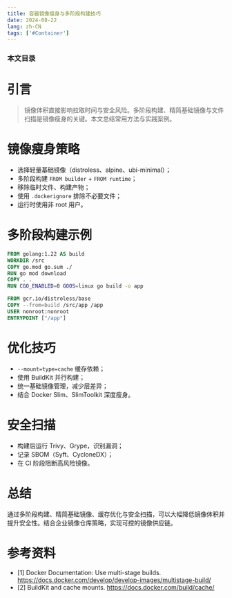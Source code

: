 ```yaml
---
title: 容器镜像瘦身与多阶段构建技巧
date: 2024-08-22
lang: zh-CN
tags: ['#Container']
---
```


### 本文目录
<!-- toc -->

# 引言
> 镜像体积直接影响拉取时间与安全风险。多阶段构建、精简基础镜像与文件扫描是镜像瘦身的关键。本文总结常用方法与实践案例。

# 镜像瘦身策略
- 选择轻量基础镜像（distroless、alpine、ubi-minimal）；
- 多阶段构建 `FROM builder` + `FROM runtime`；
- 移除临时文件、构建产物；
- 使用 `.dockerignore` 排除不必要文件；
- 运行时使用非 root 用户。

# 多阶段构建示例
```Dockerfile
FROM golang:1.22 AS build
WORKDIR /src
COPY go.mod go.sum ./
RUN go mod download
COPY . .
RUN CGO_ENABLED=0 GOOS=linux go build -o app

FROM gcr.io/distroless/base
COPY --from=build /src/app /app
USER nonroot:nonroot
ENTRYPOINT ["/app"]
```

# 优化技巧
- `--mount=type=cache` 缓存依赖；
- 使用 BuildKit 并行构建；
- 统一基础镜像管理，减少层差异；
- 结合 Docker Slim、SlimToolkit 深度瘦身。

# 安全扫描
- 构建后运行 Trivy、Grype，识别漏洞；
- 记录 SBOM（Syft、CycloneDX）；
- 在 CI 阶段阻断高风险镜像。

# 总结
通过多阶段构建、精简基础镜像、缓存优化与安全扫描，可以大幅降低镜像体积并提升安全性。结合企业镜像仓库策略，实现可控的镜像供应链。

# 参考资料
- [1] Docker Documentation: Use multi-stage builds. https://docs.docker.com/develop/develop-images/multistage-build/
- [2] BuildKit and cache mounts. https://docs.docker.com/build/cache/

